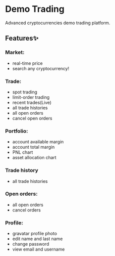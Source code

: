 # Demo Trading

Advanced cryptocurrencies demo trading platform.
## Features✨

### Market:
- real-time price
- search any cryptocurrency!

### Trade:
- spot trading
- limit-order trading
- recent trades(Live)
- all trade histories
- all open orders
- cancel open orders

### Portfolio:
- account available margin
- account total margin
- PNL chart
- asset allocation chart

### Trade history
- all trade histories

### Open orders:
- all open orders
- cancel orders

### Profile:
- gravatar profile photo
- edit name and last name
- change password
- view email and username



